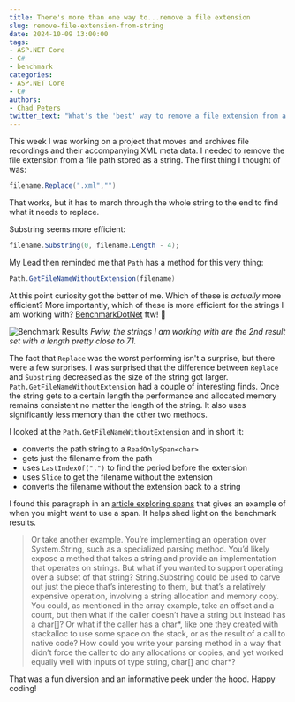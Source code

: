 ```yaml
---
title: There's more than one way to...remove a file extension
slug: remove-file-extension-from-string
date: 2024-10-09 13:00:00
tags:
- ASP.NET Core
- C#
- benchmark
categories:
- ASP.NET Core
- C#
authors: 
- Chad Peters
twitter_text: "What's the 'best' way to remove a file extension from a file path string?"
---
```


This week I was working on a project that moves and archives file recordings and their accompanying XML meta data. I needed to remove the file extension from a file path stored as a string. The first thing I thought of was:

```csharp
filename.Replace(".xml","")
```

That works, but it has to march through the whole string to the end to find what it needs to replace. 

Substring seems more efficient:

```csharp
filename.Substring(0, filename.Length - 4);
```

My Lead then reminded me that `Path` has a method for this very thing:

```csharp
Path.GetFileNameWithoutExtension(filename)
```

At this point curiosity got the better of me. Which of these is _actually_ more efficient? More importantly, which of these is more efficient for the strings I am working with? [BenchmarkDotNet](https://github.com/dotnet/BenchmarkDotNet) ftw! 🎉

![Benchmark Results](/images/remove-file-extensions/removeextensionbenchmark.jpg)
_Fwiw, the strings I am working with are the 2nd result set with a length pretty close to 71._

The fact that `Replace` was the worst performing isn't a surprise, but there were a few surprises. I was surprised that the difference between `Replace` and `Substring` decreased as the size of the string got larger. `Path.GetFileNameWithoutExtension` had a couple of interesting finds. Once the string gets to a certain length the performance and allocated memory remains consistent no matter the length of the string. It also uses significantly less memory than the other two methods. 

I looked at the `Path.GetFileNameWithoutExtension` and in short it:
- converts the path string to a `ReadOnlySpan<char>`
- gets just the filename from the path
- uses `LastIndexOf(".")` to find the period before the extension
- uses `Slice` to get the filename without the extension
- converts the filename without the extension back to a string

I found this paragraph in an [article exploring spans](https://learn.microsoft.com/en-us/archive/msdn-magazine/2018/january/csharp-all-about-span-exploring-a-new-net-mainstay) that gives an example of when you might want to use a span. It helps shed light on the benchmark results. 

> Or take another example. You’re implementing an operation over System.String, such as a specialized parsing method. You’d likely expose a method that takes a string and provide an implementation that operates on strings. But what if you wanted to support operating over a subset of that string? String.Substring could be used to carve out just the piece that’s interesting to them, but that’s a relatively expensive operation, involving a string allocation and memory copy. You could, as mentioned in the array example, take an offset and a count, but then what if the caller doesn’t have a string but instead has a char[]? Or what if the caller has a char*, like one they created with stackalloc to use some space on the stack, or as the result of a call to native code? How could you write your parsing method in a way that didn’t force the caller to do any allocations or copies, and yet worked equally well with inputs of type string, char[] and char*?

That was a fun diversion and an informative peek under the hood. Happy coding!